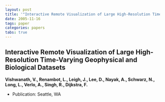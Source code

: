 ```yaml
---
layout: post
title: '"Interactive Remote Visualization of Large High-Resolution Time-Varying Geophysical and Biological Datasets"'
date: 2005-11-16
tags: paper
categories: papers
tabs: true
---
```


## Interactive Remote Visualization of Large High-Resolution Time-Varying Geophysical and Biological Datasets
**Vishwanath, V., Renambot, L., Leigh, J., Lee, D., Nayak, A., Schwarz, N., Long, L., Verlo, A., Singh, R., Dijkstra, F.**
- Publication: Seattle, WA
